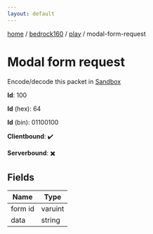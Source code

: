 ```yaml
---
layout: default
---
```


[home](/)  /  [bedrock160](/protocol/bedrock160)  /  [play](/protocol/bedrock160/play)  /  modal-form-request

# Modal form request

Encode/decode this packet in [Sandbox](../../../sandbox/bedrock160#play.modal_form_request)

**Id**: 100

**Id** (hex): 64

**Id** (bin): 01100100

**Clientbound**: ✔️

**Serverbound**: ✖️

## Fields

Name | Type
---|---
form id | varuint
data | string
